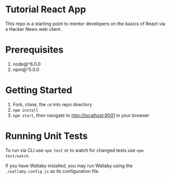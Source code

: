# Tutorial React App
This repo is a starting point to mentor developers on the basics of React via a Hacker News web client.

# Prerequisites
1. node@^6.0.0
2. npm@^5.0.0

# Getting Started
1. Fork, clone, the `cd` into repo directory
2. `npm install`
3. `npm start`, then navigate to [http://localhost:9001](http://localhost:9001) in your browser

# Running Unit Tests
To run via CLI use `npm test` or to watch for changed tests use `npm test/watch`.

If you have Wallaby installed, you may run Wallaby using the `./wallaby.config.js` as its configuration file.
